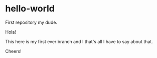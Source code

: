 # hello-world
First repository my dude.

Hola!

This here is my first ever branch and I that's all I have to say about that.

Cheers!
